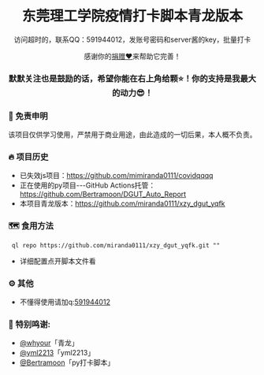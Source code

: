 <p align="center">
 <h1 align="center">东莞理工学院疫情打卡脚本青龙版本</h1>
 <p align="center">访问超时的，联系QQ：591944012，发账号密码和server酱的key，批量打卡</p>
</p>
   
<p align="center">感谢你的<a href="">捐赠❤</a>来帮助它完善！
<br />
<h3 align="center">默默关注也是鼓励的话，希望你能在右上角给颗⭐！你的支持是我最大的动力😎！</h3>


### :loudspeaker: 免责申明
    
该项目仅供学习使用，严禁用于商业用途，由此造成的一切后果，本人概不负责。

### :fire: 项目历史

 - 已失效js项目：https://github.com/mimiranda0111/covidqqqq
 - 正在使用的py项目---GitHub Actions托管：https://github.com/Bertramoon/DGUT_Auto_Report
 - 本项目青龙版本：https://github.com/miranda0111/xzy_dgut_yqfk

### :world_map: 食用方法

` ql repo https://github.com/miranda0111/xzy_dgut_yqfk.git ""`

 - 详细配置点开脚本文件看

### :gear: 其他

- 不懂得使用请加q:[591944012](https://im.qq.com/index)

### :email: 特别鸣谢:

* [@whyour](https://github.com/whyour/qinglong)「青龙」
* [@yml2213](https://github.com/yml2213/javascript)「yml2213」
* [@Bertramoon](https://github.com/Bertramoon/DGUT_Auto_Report)「py打卡脚本」